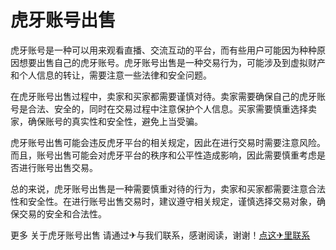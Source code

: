 # 虎牙账号出售

虎牙账号是一种可以用来观看直播、交流互动的平台，而有些用户可能因为种种原因想要出售自己的虎牙账号。虎牙账号出售是一种交易行为，可能涉及到虚拟财产和个人信息的转让，需要注意一些法律和安全问题。

在虎牙账号出售过程中，卖家和买家都需要谨慎对待。卖家需要确保自己的虎牙账号是合法、安全的，同时在交易过程中注意保护个人信息。买家需要慎重选择卖家，确保账号的真实性和安全性，避免上当受骗。

虎牙账号出售可能会违反虎牙平台的相关规定，因此在进行交易时需要注意风险。而且，账号出售可能会对虎牙平台的秩序和公平性造成影响，因此需要慎重考虑是否进行账号出售交易。

总的来说，虎牙账号出售是一种需要慎重对待的行为，卖家和买家都需要注意合法性和安全性。在进行账号出售交易时，建议遵守相关规定，谨慎选择交易对象，确保交易的安全和合法性。

更多 关于虎牙账号出售 请通过✈与我们联系，感谢阅读，谢谢！[点这✈里联系](https://add.k02.cc)